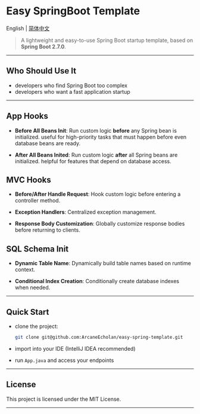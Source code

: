 # Easy SpringBoot Template

English | [简体中文](./README-zh.md)

> A lightweight and easy-to-use Spring Boot startup template, based on **Spring Boot 2.7.0**.

---

## Who Should Use It

-   developers who find Spring Boot too complex
-   developers who want a fast application startup

---

## App Hooks

-   **Before All Beans Init**: Run custom logic **before** any Spring bean is initialized.
    useful for high-priority tasks that must happen before even database beans are ready.

-   **After All Beans Inited**: Run custom logic **after** all Spring beans are initialized.
    helpful for features that depend on database access.

## MVC Hooks

-   **Before/After Handle Request**: Hook custom logic before entering a controller method.

-   **Exception Handlers**: Centralized exception management.

-   **Response Body Customization**: Globally customize response bodies before returning to clients.

## SQL Schema Init

-   **Dynamic Table Name**: Dynamically build table names based on runtime context.

-   **Conditional Index Creation**: Conditionally create database indexes when needed.

---

## Quick Start

-   clone the project:

    ```bash
    git clone git@github.com:ArcaneEcholan/easy-spring-template.git
    ```

-   import into your IDE (IntelliJ IDEA recommended)

-   run `App.java` and access your endpoints

---

## License

This project is licensed under the MIT License.

---
